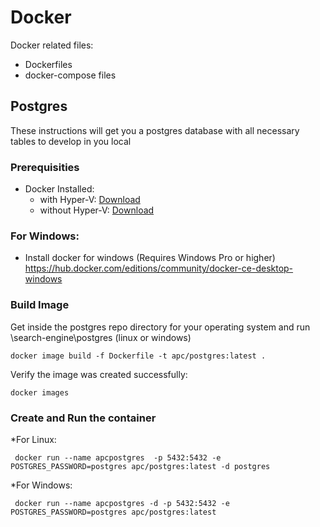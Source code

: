 # Docker

Docker related files:
* Dockerfiles
* docker-compose files

## Postgres
These instructions will get you a postgres database with all necessary tables to develop in you local

### Prerequisities
* Docker Installed: 
    * with Hyper-V: [Download](https://store.docker.com/editions/community/docker-ce-desktop-windows)
    * without Hyper-V: [Download](https://www.docker.com/products/docker-toolbox)

### For Windows:
* Install docker for windows (Requires Windows Pro or higher) https://hub.docker.com/editions/community/docker-ce-desktop-windows


### Build Image
Get inside the postgres repo directory for your operating system and run
\search-engine\postgres (linux or windows)

```
docker image build -f Dockerfile -t apc/postgres:latest .
```

Verify the image was created successfully:
```
docker images
```

### Create and Run the container
*For Linux:
```
 docker run --name apcpostgres  -p 5432:5432 -e POSTGRES_PASSWORD=postgres apc/postgres:latest -d postgres
```
*For Windows:
```
 docker run --name apcpostgres -d -p 5432:5432 -e POSTGRES_PASSWORD=postgres apc/postgres:latest
```
